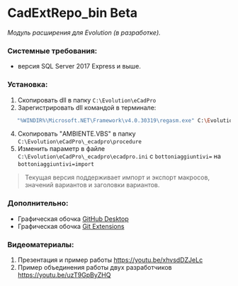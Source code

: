 # CadExtRepo_bin Beta
_Модуль расширения для Evolution (в разработке)._

### Системные требования: 
- версия SQL Server 2017 Express и выше.

### Установка: 
  1. Скопировать dll в папку `C:\Evolution\eCadPro`
  2. Зарегистрировать dll командой в терминале:
  ```sh
     "%WINDIR%\Microsoft.NET\Framework\v4.0.30319\regasm.exe" C:\Evolution\eCadPro\CadExtRepo.dll /tlb /nologo /codebase
  ```   
  4. Скопировать "AMBIENTE.VBS" в папку `С:\Evolution\eCadPro\_ecadpro\procedure`
  5. Изменить параметр в файле `С:\Evolution\eCadPro\_ecadpro\ecadpro.ini` c `bottoniaggiuntivi=` на `bottoniaggiuntivi=import`

> Текущая версия поддерживает импорт и экспорт макросов, значений вариантов и заголовки вариантов.

### Дополнительно:
- Графическая обочка [GitHub Desktop](https://desktop.github.com/)
- Графическая обочка [Git Extensions](https://github.com/gitextensions/gitextensions/releases/)

### Видеоматериалы:
  1. Презентация и пример работы https://youtu.be/xhvsdDZJeLc
  2. Пример объединения работы двух разработчиков https://youtu.be/uzT9GpByZHQ
